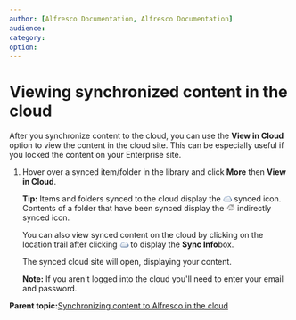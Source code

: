 ```yaml
---
author: [Alfresco Documentation, Alfresco Documentation]
audience: 
category: 
option: 
---
```


# Viewing synchronized content in the cloud

After you synchronize content to the cloud, you can use the **View in Cloud** option to view the content in the cloud site. This can be especially useful if you locked the content on your Enterprise site.

1.  Hover over a synced item/folder in the library and click **More** then **View in Cloud**.

    **Tip:** Items and folders synced to the cloud display the ![](../images/ico-synced.png) synced icon. Contents of a folder that have been synced display the ![](../images/ico-synced-indirect.png) indirectly synced icon.

    You can also view synced content on the cloud by clicking on the location trail after clicking ![](../images/ico-synced.png) to display the **Sync Info**box.

    The synced cloud site will open, displaying your content.

    **Note:** If you aren't logged into the cloud you'll need to enter your email and password.


**Parent topic:**[Synchronizing content to Alfresco in the cloud](../concepts/cloud-sync-overview.md)

